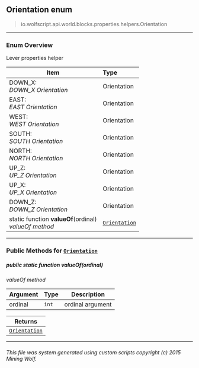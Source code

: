 ## Orientation __enum__

>io.wolfscript.api.world.blocks.properties.helpers.Orientation

---

### Enum Overview

Lever properties helper

Item | Type   
--- | :--- 
DOWN_X: <br> _DOWN_X Orientation_ | Orientation
EAST: <br> _EAST Orientation_ | Orientation
WEST: <br> _WEST Orientation_ | Orientation
SOUTH: <br> _SOUTH Orientation_ | Orientation
NORTH: <br> _NORTH Orientation_ | Orientation
UP_Z: <br> _UP_Z Orientation_ | Orientation
UP_X: <br> _UP_X Orientation_ | Orientation
DOWN_Z: <br> _DOWN_Z Orientation_ | Orientation
static function __valueOf__(ordinal) <br> _valueOf method_ | [`Orientation`](Orientation.md)



---


### Public Methods for [`Orientation`](Orientation.md)

##### <a id='valueof'></a>public static function __valueOf__(ordinal)

_valueOf method_

Argument | Type | Description  
--- | --- | --- 
ordinal | `int` | ordinal argument

Returns | 
--- | 
[`Orientation`](Orientation.md) |


---


###### This file was system generated using custom scripts copyright (c) 2015 Mining Wolf.
	

